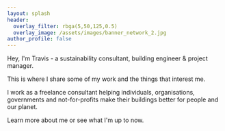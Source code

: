 ```yaml
---
layout: splash
header:
  overlay_filter: rbga(5,50,125,0.5)
  overlay_image: /assets/images/banner_network_2.jpg
author_profile: false
---
```

<p>Hey, I'm Travis - a sustainability consultant, building engineer & project manager.</p>

<p>This is where I share some of my work and the things that interest me.</p>

<p>I work as a freelance consultant helping individuals, organisations, governments and not-for-profits make their buildings better for people and our planet.</p>

<p>Learn more about me or see what I'm up to now.</p>
